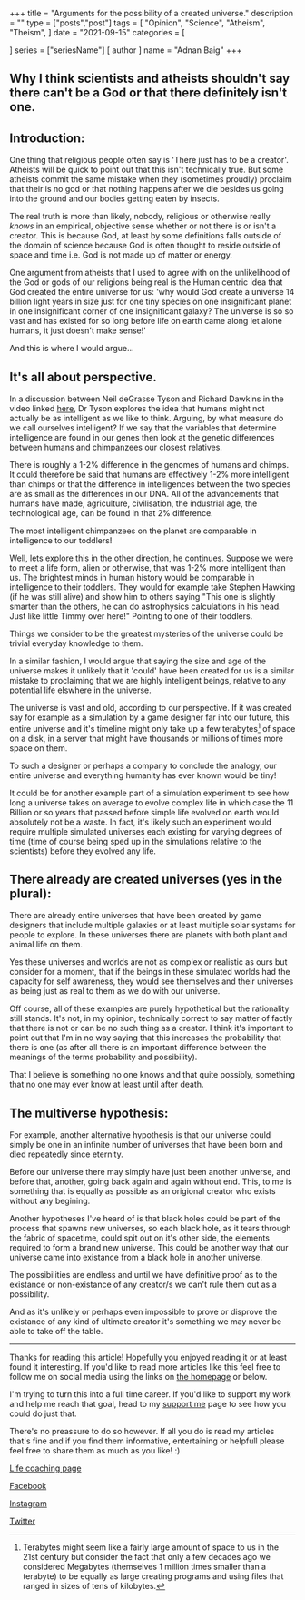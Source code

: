 +++
title = "Arguments for the possibility of a created universe."
description = ""
type = ["posts","post"]
tags = [
    "Opinion",
    "Science",
    "Atheism",
    "Theism",
]
date = "2021-09-15"
categories = [
    
   
]
series = ["seriesName"]
[ author ]
  name = "Adnan Baig"
+++



## Why I think scientists and atheists shouldn't say there can't be a God or that there definitely isn't one.


## Introduction:

One thing that religious people often say is 'There just has to be a creator'. Atheists will be quick to point out that this isn't technically true. But some atheists commit the same mistake when they (sometimes proudly) proclaim that their is no god or that nothing happens after we die besides us going into the ground and our bodies getting eaten by insects.

The real truth is more than likely, nobody, religious or otherwise really *knows* in an empirical, objective sense whether or not there is or isn't a creator. This is because God, at least by some definitions falls outside of the domain of science because God is often thought to reside outside of space and time i.e. God is not made up of matter or energy.

One argument from atheists that I used to agree with on the unlikelihood of the God or gods of our religions being real is the Human centric idea that God created the entire universe for us: 'why would God create a universe 14 billion light years in size just for one tiny species on one insignificant planet in one insignificant corner of one insignificant galaxy? The universe is so so vast and has existed for so long before life on earth came along let alone humans, it just doesn't make sense!'

And this is where I would argue...

## It's all about perspective.

In a discussion between Neil deGrasse Tyson and Richard Dawkins in the video linked [here](https://youtu.be/_um8cmcjda4), Dr Tyson explores the idea that humans might not actually be as intelligent as we like to think. Arguing, by what measure do we call ourselves intelligent? If we say that the variables that determine intelligence are found in our genes then look at the genetic differences between humans and chimpanzees our closest relatives.

There is roughly a 1-2% difference in the genomes of humans and chimps. It could therefore be said that humans are effectively 1-2% more intelligent than chimps or that the difference in intelligences between the two species are as small as the differences in our DNA. All of the advancements that humans have made, agriculture, civilisation, the industrial age, the technological age, can be found in that 2% difference.

The most intelligent chimpanzees on the planet are comparable in intelligence to our toddlers!

Well, lets explore this in the other direction, he continues. Suppose we were to meet a life form, alien or otherwise, that was 1-2% more intelligent than us. The brightest minds in human history would be comparable in intelligence to their toddlers. They would for example take Stephen Hawking (if he was still alive) and show him to others saying "This one is slightly smarter than the others, he can do astrophysics calculations in his head. Just like little Timmy over here!" Pointing to one of their toddlers.

Things we consider to be the greatest mysteries of the universe could be trivial everyday knowledge to them.

In a similar fashion, I would argue that saying the size and age of the universe makes it unlikely that it 'could' have been created for us is a similar mistake to proclaiming that we are highly intelligent beings, relative to any potential life elswhere in the universe.

The universe is vast and old, according to our perspective. If it was created say for example as a simulation by a game designer far into our future, this entire universe and it's timeline might only take up a few terabytes[^1] of space on a disk, in a server that might have thousands or millions of times more space on them.

To such a designer or perhaps a company to conclude the analogy, our entire universe and everything humanity has ever known would be tiny!

It could be for another example part of a simulation experiment to see how long a universe takes on average to evolve complex life in which case the 11 Billion or so years that passed before simple life evolved on earth would absolutely not be a waste. In fact, it's likely such an experiment would require multiple simulated universes each existing for varying degrees of time (time of course being sped up in the simulations relative to the scientists) before they evolved any life.

## There already are created universes (yes in the plural):

There are already entire universes that have been created by game designers that include multiple galaxies or at least multiple solar systams for people to explore. In these universes there are planets with both plant and animal life on them.

Yes these universes and worlds are not as complex or realistic as ours but consider for a moment, that if the beings in these simulated worlds had the capacity for self awareness, they would see themselves and their universes as being just as real to them as we do with our universe.

Off course, all of these examples are purely hypothetical but the rationality still stands. It's not, in my opinion, technically correct to say matter of factly that there is not or can be no such thing as a creator. I think it's important to point out that I'm in no way saying that this increases the probability that there is one (as after all there is an important difference between the meanings of the terms probability and possibility).

That I believe is something no one knows and that quite possibly, something that no one may ever know at least until after death.

## The multiverse hypothesis:

For example, another alternative hypothesis is that our universe could simply be one in an infinite number of universes that have been born and died repeatedly since eternity.

Before our universe there may simply have just been another universe, and before that, another, going back again and again without end. This, to me is something that is equally as possible as an origional creator who exists without any begining.

Another hypotheses I've heard of is that black holes could be part of the process that spawns new universes, so each black hole, as it tears through the fabric of spacetime, could spit out on it's other side, the elements required to form a brand new universe. This could be another way that our universe came into existance from a black hole in another universe.

The possibilities are endless and until we have definitive proof as to the existance or non-existance of any creator/s we can't rule them out as a possibility.

And as it's unlikely or perhaps even impossible to prove or disprove the existance of any kind of ultimate creator it's something we may never be able to take off the table.

[^1]: Terabytes might seem like a fairly large amount of space to us in the 21st century but consider the fact that only a few decades ago we considered Megabytes (themselves 1 million times smaller than a terabyte) to be equally as large creating programs and using files that ranged in sizes of tens of kilobytes.

---

Thanks for reading this article! Hopefully you enjoyed reading it or at least found it interesting. If you'd like to read more articles like this feel free to follow me on social media using the links on [the homepage](https://baigelbytes.github.io/lifecoachbaig/) or below.

I'm trying to turn this into a full time career. If you'd like to support my work and help me reach that goal, head to my [support me](https://baigelbytes.github.io/lifecoachbaig/supportme/) page to see how you could do just that.

There's no preassure to do so however. If all you do is read my articles that's fine and if you find them informative, entertaining or helpfull please feel free to share them as much as you like! :)


[Life coaching page](https://baigelbytes.github.io/lifecoachbaig/lifecoaching/)

[Facebook](https://www.facebook.com/adnan.baig.73)

[Instagram](https://www.instagram.com/adnanbaig601/)

[Twitter](https://twitter.com/adnanbaig601)


